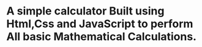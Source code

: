 # A simple calculator Built using Html,Css and JavaScript to perform All basic Mathematical Calculations.
